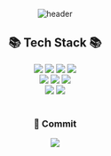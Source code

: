 <div align="center">

![header](https://capsule-render.vercel.app/api?type=Waving&color=gradient&height=200&section=header&text=Jeong&nbsp;Kyung-Eun&fontSize=60&fontColor=ffffff&fontAlignY=40)
 <br/>
 ## 📚 Tech Stack 📚
<img src="https://img.shields.io/badge/JAVA-007396?style=for-the-badge&logo=Java&logoColor=white">
<img src="https://img.shields.io/badge/Spring-6DB33F?style=for-the-badge&logo=Spring&logoColor=white">
<img src="https://img.shields.io/badge/spring_boot-6DB33F?style=for-the-badge&logo=springboot&logoColor=white">
<img src="https://img.shields.io/badge/spring_data_jpa-6DB33F?style=for-the-badge">
<br>
<img src="https://img.shields.io/badge/MySQL-4479A1?style=for-the-badge&logo=MySQL&logoColor=white">
<img src="https://img.shields.io/badge/aws-232F3E?style=for-the-badge&logo=Amazon aws&logoColor=white">
<img src="https://img.shields.io/badge/github-181717?style=for-the-badge&logo=github&logoColor=white">
<br>
<img src="https://img.shields.io/badge/git-F05032?style=for-the-badge&logo=git&logoColor=white">
<img src="https://img.shields.io/badge/IntelliJ_IDEA-000000?style=for-the-badge&logo=intellij-idea&logoColor=white">

<br>
<br> 


### 🐍  Commit

<img src="https://github.com/bbororo/bbororo/blob/output/github-contribution-grid-snake.svg"/>



